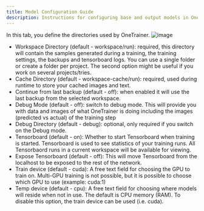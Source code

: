 ```yaml
---
title: Model Configuration Guide
description: Instructions for configuring base and output models in OneTrainer.
---
```

In this tab, you define the directories used by OneTrainer.
![image](https://github.com/Nerogar/OneTrainer/assets/132208482/8e059014-6b15-48cd-98e2-81db535218ec)


* Workspace Directory (default - workspace/run): required, this directory will contain the samples generated during a training, the training settings, the backups and tensorboard logs. You can use a single folder or create a folder per project. The second option might be useful if you work on several projects/tries.
* Cache Directory (default - workspace-cache/run): required, used during runtime to store your cached images and text.
* Continue from last backup (default - off): when enabled it will use the last backup from the selected workspace.
* Debug Mode (default - off): switch to debug mode. This will provide you with data and images of what OneTrainer is doing including the images (predicted vs actual) of the training step
* Debug Directory (default - debug): optional, only required if you switch on the Debug mode.
* Tensorboard (default - on): Whether to start Tensorboard when training is started. Tensorboard is used to see statistics of your training runs.  All Tensorbaord runs in a current workspace will be available for viewing.
* Expose Tensorboard (default - off): This will move Tensorboard from the localhost to be exposed to the rest of the network.
* Train device (default - cuda): A free text field for choosing the GPU to train on. Multi-GPU training is not possible, but it is possible to choose which GPU to use (example: cuda:1)
* Temp device (default - cpu): A free text field for choosing where models will reside when not in use.  The default is CPU memory (RAM). To disable this option, the train device can be used (i.e. cuda).  